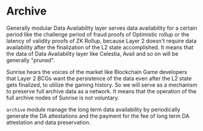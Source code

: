 # Archive

Generally modular Data Availability layer serves data availability for a certain period like the challenge period of fraud proofs of Optimistic rollup or the latency of validity proofs of ZK Rollup, because Layer 2 doesn't require data availability after the finalization of the L2 state accomplished. It means that the data of Data Availability layer like Celestia, Avail and so on will be generally "pruned".

Sunrise hears the voices of the market like Blockchain Game developers that Layer 2 BCGs want the persistence of the data even after the L2 state gets finalized, to utilize the gaming history. So we will serve as a mechanism to preserve full archive data as a network. It means that the operation of the full archive nodes of Sunrise is not voluntary.

`archive` module manage the long term data availability by periodically generate the DA attestations and the payment for the fee of long term DA attestation and data preservation.
